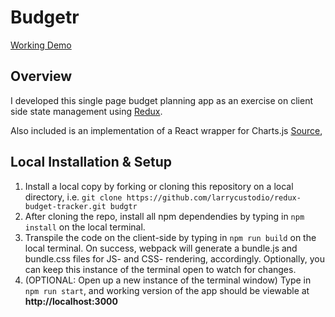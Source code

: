 # Budgetr
[Working Demo](https://lc-budgeting-app.herokuapp.com/)

## Overview
I developed this single page budget planning app as an exercise on client side state management using [Redux](https://redux.js.org/).

Also included is an implementation of a React wrapper for Charts.js [Source](https://github.com/jerairrest/react-chartjs-2), 

## Local Installation & Setup
1. Install a local copy by forking or cloning this repository on a local directory, i.e. `git clone https://github.com/larrycustodio/redux-budget-tracker.git budgtr`
2. After cloning the repo, install all npm dependendies by typing in `npm install` on the local terminal.
3. Transpile the code on the client-side by typing in `npm run build` on the local terminal. On success, webpack will generate a bundle.js and bundle.css files 
for JS- and CSS- rendering, accordingly. Optionally, you can keep this instance of the terminal open to watch for changes. 
4. (OPTIONAL: Open up a new instance of the terminal window) Type in `npm run start`, and  working version of the app should be viewable at **http://localhost:3000**